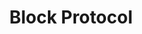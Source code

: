---
codehost: https://github.com/blockprotocol
logohandle: blockprotocol
sort: blockprotocol
title: Block Protocol
twitter: https://x.com/blockprotocol
website: https://blockprotocol.org/
---